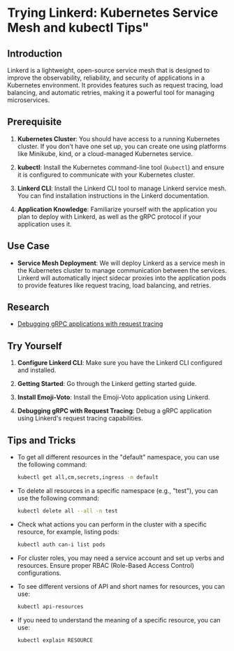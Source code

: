 # Trying Linkerd: Kubernetes Service Mesh and kubectl Tips"
## Introduction

Linkerd is a lightweight, open-source service mesh that is designed to improve the observability, reliability, and security of applications in a Kubernetes environment. It provides features such as request tracing, load balancing, and automatic retries, making it a powerful tool for managing microservices.

## Prerequisite

1. **Kubernetes Cluster**: You should have access to a running Kubernetes cluster. If you don't have one set up, you can create one using platforms like Minikube, kind, or a cloud-managed Kubernetes service.

2. **kubectl**: Install the Kubernetes command-line tool (`kubectl`) and ensure it is configured to communicate with your Kubernetes cluster.

3. **Linkerd CLI**: Install the Linkerd CLI tool to manage Linkerd service mesh. You can find installation instructions in the Linkerd documentation.

4. **Application Knowledge**: Familiarize yourself with the application you plan to deploy with Linkerd, as well as the gRPC protocol if your application uses it.

## Use Case

- **Service Mesh Deployment**: We will deploy Linkerd as a service mesh in the Kubernetes cluster to manage communication between the services. Linkerd will automatically inject sidecar proxies into the application pods to provide features like request tracing, load balancing, and retries.

## Research

- [Debugging gRPC applications with request tracing](https://linkerd.io/2.14/tasks/debugging-your-service)

## Try Yourself

1. **Configure Linkerd CLI**: Make sure you have the Linkerd CLI configured and installed.

2. **Getting Started**: Go through the Linkerd getting started guide.

3. **Install Emoji-Voto**: Install the Emoji-Voto application using Linkerd.

4. **Debugging gRPC with Request Tracing**: Debug a gRPC application using Linkerd's request tracing capabilities.

## Tips and Tricks

- To get all different resources in the "default" namespace, you can use the following command:
  ```bash
  kubectl get all,cm,secrets,ingress -n default
  ```

- To delete all resources in a specific namespace (e.g., "test"), you can use the following command:
  ```bash
  kubectl delete all --all -n test
  ```

- Check what actions you can perform in the cluster with a specific resource, for example, listing pods:
  ```bash
  kubectl auth can-i list pods
  ```

- For cluster roles, you may need a service account and set up verbs and resources. Ensure proper RBAC (Role-Based Access Control) configurations.

- To see different versions of API and short names for resources, you can use:
  ```bash
  kubectl api-resources
  ```

- If you need to understand the meaning of a specific resource, you can use:
  ```bash
  kubectl explain RESOURCE
  ```
